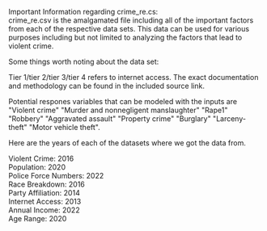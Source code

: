 Important Information regarding crime_re.cs: <br>
crime_re.csv is the amalgamated file including all of the important factors from each of the respective data sets. This data can be used for various purposes including but not limited to analyzing the factors that lead to violent crime. <br>




Some things worth noting about the data set: <br>


Tier 1/tier 2/tier 3/tier 4 refers to internet access. The exact documentation and methodology can be found in the included source link.

Potential respones variables that can be modeled with the inputs are "Violent crime" "Murder and nonnegligent manslaughter" "Rape1" "Robbery" "Aggravated assault" "Property crime" "Burglary" "Larceny-theft" "Motor vehicle theft". <br>

Here are the years of each of the datasets where we got the data from.

Violent Crime: 2016 <br>
Population: 2020 <br>
Police Force Numbers: 2022 <br>
Race Breakdown: 2016 <br>
Party Affiliation: 2014 <br>
Internet Access: 2013 <br>
Annual Income: 2022 <br>
Age Range: 2020
